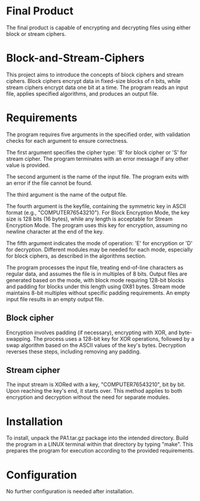 # Final Product
The final product is capable of encrypting and decrypting files using either block or stream ciphers.

# Block-and-Stream-Ciphers
This project aims to introduce the concepts of block ciphers and stream ciphers. Block ciphers encrypt data in fixed-size blocks of n bits, while stream ciphers encrypt data one bit at a time. The program reads an input file, applies specified algorithms, and produces an output file.

# Requirements
The program requires five arguments in the specified order, with validation checks for each argument to ensure correctness.

The first argument specifies the cipher type: 'B' for block cipher or 'S' for stream cipher. The program terminates with an error message if any other value is provided.

The second argument is the name of the input file. The program exits with an error if the file cannot be found.

The third argument is the name of the output file.

The fourth argument is the keyfile, containing the symmetric key in ASCII format (e.g., "COMPUTER76543210"). For Block Encryption Mode, the key size is 128 bits (16 bytes), while any length is acceptable for Stream Encryption Mode. The program uses this key for encryption, assuming no newline character at the end of the key.

The fifth argument indicates the mode of operation: 'E' for encryption or 'D' for decryption. Different modules may be needed for each mode, especially for block ciphers, as described in the algorithms section.

The program processes the input file, treating end-of-line characters as regular data, and assumes the file is in multiples of 8 bits. Output files are generated based on the mode, with block mode requiring 128-bit blocks and padding for blocks under this length using 0X81 bytes. Stream mode maintains 8-bit multiples without specific padding requirements. An empty input file results in an empty output file.

## Block cipher
Encryption involves padding (if necessary), encrypting with XOR, and byte-swapping. The process uses a 128-bit key for XOR operations, followed by a swap algorithm based on the ASCII values of the key's bytes. Decryption reverses these steps, including removing any padding.

## Stream cipher
The input stream is XORed with a key, "COMPUTER76543210", bit by bit. Upon reaching the key's end, it starts over. This method applies to both encryption and decryption without the need for separate modules.

# Installation
To install, unpack the PA1.tar.gz package into the intended directory. Build the program in a LINUX terminal within that directory by typing "make". This prepares the program for execution according to the provided requirements.

# Configuration
No further configuration is needed after installation.